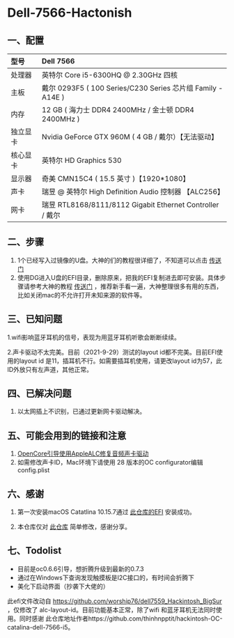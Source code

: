 # Dell-7566-Hactonish

## 一、配置

| 型号 | Dell 7566 |
| :-----| :---- |
| 处理器 | 英特尔 Core i5-6300HQ @ 2.30GHz 四核 |
| 主板  | 戴尔 0293F5 ( 100 Series/C230 Series 芯片组 Family - A14E ) |
|   内存 |  12 GB ( 海力士 DDR4 2400MHz / 金士顿 DDR4 2400MHz )  |
| 独立显卡 | Nvidia GeForce GTX 960M ( 4 GB / 戴尔）【无法驱动】 |
| 核心显卡 | 英特尔 HD Graphics 530 |
|  显示器| 奇美 CMN15C4 ( 15.5 英寸 )【1920*1080】 |
|  声卡| 瑞昱 @ 英特尔 High Definition Audio 控制器 【ALC256】 |
| 网卡| 瑞昱 RTL8168/8111/8112 Gigabit Ethernet Controller / 戴尔|

## 二、步骤

1. 1个已经写入过镜像的U盘。大神的们的教程很详细了，不知道可以点击 [传送门](https://blog.daliansky.net/) 
2. 使用DG进入U盘的EFI目录，删除原来，把我的EFI复制进去即可安装。具体步骤请参考大神的教程 [传送门](https://blog.daliansky.net/Lenovo-Tianyi-510s-Mini-and-macOS-BigSur-Installation-Tutorial.html) ，推荐新手看一遍，大神整理很多有用的东西，比如关闭mac的不允许打开未知来源的软件等。

## 三、已知问题

1.wifi影响蓝牙耳机的信号，表现为用蓝牙耳机听歌会断断续续。

2.声卡驱动不太完美。目前（2021-9-29）测试的layout id都不完美。目前EFI使用的layout id 是11，插耳机不行。如需要插耳机使用，请更改layout id为57，此ID外放只有左声道，其他正常。

## 四、已解决问题

1. 以太网插上不识别，已通过更新网卡驱动解决。

## 五、可能会用到的链接和注意
1. [OpenCore引导使用AppleALC修复音频声卡驱动](http://imacos.top/2020/04/23/1004-3/)
2. 如需修改声卡ID，Mac环境下请使用 28 版本的OC configurator编辑config.plist

## 六、感谢
1. 第一次安装macOS Catatlina 10.15.7通过 [此仓库的EFI](https://github.com/thinhnpptit/hackintosh-OC-catalina-dell-7566-i5) 安装成功。

2. 本仓库仅对 [此仓库](https://github.com/worship76/dell7559_Hackintosh_BigSur) 简单修改，感谢分享。

## 七、Todolist

* 目前是oc0.6.6引导，想折腾升级到最新的0.7.3
* 通过在Windows下查询发现触摸板是I2C接口的，有时间会折腾下
* 美化下启动界面（抄袭下大佬的）

   










此efi文件改动自 https://github.com/worship76/dell7559_Hackintosh_BigSur ，仅修改了 alc-layout-id。目前功能基本正常，除了wifi 和蓝牙耳机无法同时使用。同时感谢 此仓库地址作者https://github.com/thinhnpptit/hackintosh-OC-catalina-dell-7566-i5。
